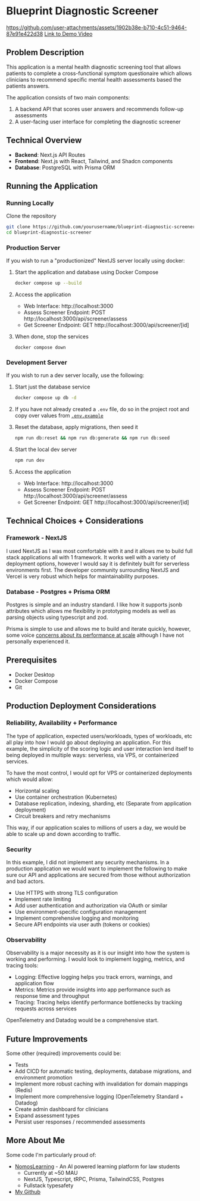 # Blueprint Diagnostic Screener

https://github.com/user-attachments/assets/1902b38e-b710-4c51-9464-87e91e422d38
[Link to Demo Video](https://vimeo.com/1067832756?share=copy)

## Problem Description

This application is a mental health diagnostic screening tool that allows patients to complete a cross-functional symptom questionaire which allows clinicians to recommend specific mental health assessments based the patients answers.

The application consists of two main components:

1. A backend API that scores user answers and recommends follow-up assessments
2. A user-facing user interface for completing the diagnostic screener

## Technical Overview

- **Backend**: Next.js API Routes
- **Frontend**: Next.js with React, Tailwind, and Shadcn components
- **Database**: PostgreSQL with Prisma ORM

## Running the Application

### Running Locally

Clone the repository

```bash
git clone https://github.com/yourusername/blueprint-diagnostic-screener.git
cd blueprint-diagnostic-screener
```

### Production Server

If you wish to run a "productionized" NextJS server locally using docker:

1. Start the application and database using Docker Compose
   ```bash
   docker compose up --build
   ```

2. Access the application
   - Web Interface: http://localhost:3000
   - Assess Screener Endpoint: POST http://localhost:3000/api/screener/assess
   - Get Screener Endpoint: GET http://localhost:3000/api/screener/[id]

3. When done, stop the services
   ```
   docker compose down
   ```

### Development Server

If you wish to run a dev server locally, use the following:

1. Start just the database service
   ```bash
   docker compose up db -d
   ```

2. If you have not already created a `.env` file, do so in the project root and copy over values from [`.env.example`](.env.example)

2. Reset the database, apply migrations, then seed it
   ```bash
   npm run db:reset && npm run db:generate && npm run db:seed
   ```

3. Start the local dev server
   ```bash
   npm run dev
   ```

4. Access the application
   - Web Interface: http://localhost:3000
   - Assess Screener Endpoint: POST http://localhost:3000/api/screener/assess
   - Get Screener Endpoint: GET http://localhost:3000/api/screener/[id]

## Technical Choices + Considerations

### Framework - NextJS

I used NextJS as I was most comfortable with it and it allows me to build full stack applications all with 1 framework. It works well with a variety of deployment options, however I would say it is definitely built for serverless environments first. The developer community surrounding NextJS and Vercel is very robust which helps for maintainability purposes.

### Database - Postgres + Prisma ORM

Postgres is simple and an industry standard. I like how it supports jsonb attributes which allows me flexibility in prototyping models as well as parsing objects using typescript and zod.

Prisma is simple to use and allows me to build and iterate quickly, however, some voice [concerns about its performance at scale](https://www.reddit.com/r/nextjs/comments/1i9zvyy/warning_think_twice_before_using_prisma_in_large/) although I have not personally experienced it.

## Prerequisites

- Docker Desktop
- Docker Compose
- Git

## Production Deployment Considerations

### Reliability, Availability + Performance

The type of application, expected users/workloads, types of workloads, etc all play into how I would go about deploying an application. For this example, the simplicity of the scoring logic and user interaction lend itself to being deployed in multiple ways: serverless, via VPS, or containerized services.

To have the most control, I would opt for VPS or containerized deployments which would allow:

- Horizontal scaling
- Use container orchestration (Kubernetes)
- Database replication, indexing, sharding, etc (Separate from application deployment)
- Circuit breakers and retry mechanisms

This way, if our application scales to millions of users a day, we would be able to scale up and down according to traffic.

### Security

In this example, I did not implement any security mechanisms. In a production application we would want to implement the following to make sure our API and applications are secured from those without authorization and bad actors.

- Use HTTPS with strong TLS configuration
- Implement rate limiting
- Add user authentication and authorization via OAuth or similar
- Use environment-specific configuration management
- Implement comprehensive logging and monitoring
- Secure API endpoints via user auth (tokens or cookies)

### Observability

Observability is a major necessity as it is our insight into how the system is working and performing. I would look to implement logging, metrics, and tracing tools:

- Logging: Effective logging helps you track errors, warnings, and application flow
- Metrics: Metrics provide insights into app performance such as response time and throughput
- Tracing: Tracing helps identify performance bottlenecks by tracking requests across services

OpenTelemetry and Datadog would be a comprehensive start.

## Future Improvements

Some other (required) improvements could be:

- Tests
- Add CICD for automatic testing, deployments, database migrations, and environment promotion
- Implement more robust caching with invalidation for domain mappings (Redis)
- Implement more comprehensive logging (OpenTelemetry Standard + Datadog)
- Create admin dashboard for clinicians
- Expand assessment types
- Persist user responses / recommended assessments

## More About Me

Some code I'm particularly proud of:

- [NomosLearning](https://www.nomoslearning.com/) - An AI powered learning platform for law students
  - Currently at ~50 MAU
  - NextJS, Typescript, tRPC, Prisma, TailwindCSS, Postgres
  - Fullstack typesafety
- [My Github](https://github.com/hgrias)
